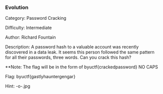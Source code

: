 ### Evolution

Category: Password Cracking

Difficulty: Intermediate

Author: Richard Fountain

Description: A password hash to a valuable account was recently discovered in a data leak. It seems this person followed the same pattern for all their passwords, three words. Can you crack this hash?

**Note: The flag will be in the form of byuctf{crackedpassword} NO CAPS

Flag: byuctf{gastlyhauntergengar}

Hint: -o-.jpg